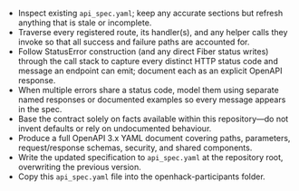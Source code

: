 - Inspect existing `api_spec.yaml`; keep any accurate sections but refresh anything that is stale or incomplete.
- Traverse every registered route, its handler(s), and any helper calls they invoke so that all success and failure paths are accounted for.
- Follow StatusError construction (and any direct Fiber status writes) through the call stack to capture every distinct HTTP status code and message an endpoint can emit; document each as an explicit OpenAPI response.
- When multiple errors share a status code, model them using separate named responses or documented examples so every message appears in the spec.
- Base the contract solely on facts available within this repository—do not invent defaults or rely on undocumented behaviour.
- Produce a full OpenAPI 3.x YAML document covering paths, parameters, request/response schemas, security, and shared components.
- Write the updated specification to `api_spec.yaml` at the repository root, overwriting the previous version.
- Copy this `api_spec.yaml` file into the openhack-participants folder.
